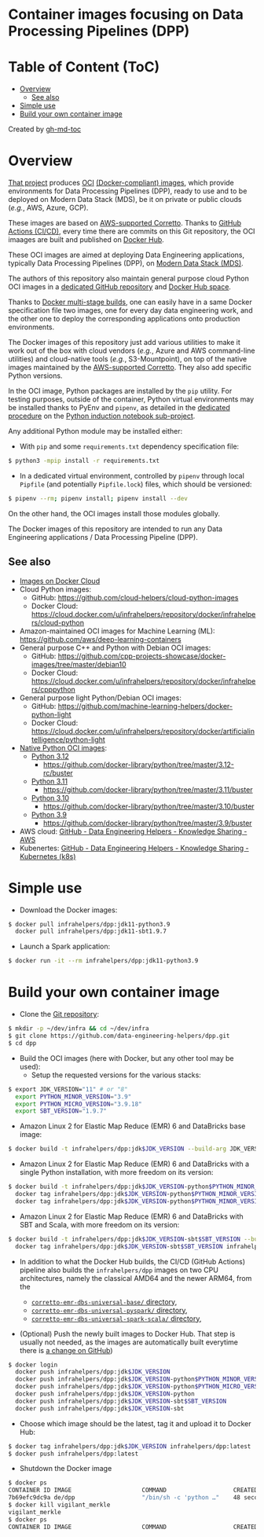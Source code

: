 Container images focusing on Data Processing Pipelines (DPP)
============================================================

# Table of Content (ToC)
* [Overview](#overview)
  * [See also](#see-also)
* [Simple use](#simple-use)
* [Build your own container image](#build-your-own-container-image)

Created by [gh-md-toc](https://github.com/ekalinin/github-markdown-toc.go)

# Overview
[That project](https://github.com/data-engineering-helpers/dpp-images)
produces [OCI](https://opencontainers.org/)
[(Docker-compliant) images](https://hub.docker.com/repository/docker/infrahelpers/dpp/tags),
which provide environments for Data Processing Pipelines (DPP),
ready to use and to be deployed on Modern Data Stack (MDS),
be it on private or public clouds (_e.g._, AWS, Azure, GCP).

These images are based on
[AWS-supported Corretto](https://docs.aws.amazon.com/corretto/latest/corretto-8-ug/what-is-corretto-8.html).
Thanks to
[GitHub Actions (CI/CD)](https://github.com/data-engineering-helpers/dpp-images/actions),
every time there are commits on this Git repository,
the OCI imaages are built and published on
[Docker Hub](https://hub.docker.com/repository/docker/infrahelpers/dpp/general).

These OCI images are aimed at deploying Data Engineering applications,
typically Data Processing Pipelines (DPP), on
[Modern Data Stack (MDS)](https://www.montecarlodata.com/blog-what-is-a-data-platform-and-how-to-build-one/).

The authors of this repository also maintain general purpose cloud
Python OCI images in a
[dedicated GitHub repository](https://github.com/cloud-helpers/cloud-python-images/)
and
[Docker Hub space](https://hub.docker.com/repository/docker/infrahelpers/cloud-python).

Thanks to
[Docker multi-stage builds](https://docs.docker.com/develop/develop-images/multistage-build/),
one can easily have in a same Docker specification file two images, one for
every day data engineering work, and the other one to deploy the corresponding
applications onto production environments.

The Docker images of this repository just add various utilities to make it
work out of the box with cloud vendors (_e.g._, Azure and AWS command-line
utilities) and cloud-native tools (_e.g._, S3-Mountpoint), on top of the native
images maintained by the
[AWS-supported Corretto](https://docs.aws.amazon.com/corretto/latest/corretto-8-ug/what-is-corretto-8.html).
They also add specific Python versions.

In the OCI image, Python packages are installed by the `pip` utility.
For testing purposes, outside of the container, Python virtual environments
may be installed thanks to PyEnv and `pipenv`, as detailed in the
[dedicated procedure](http://github.com/machine-learning-helpers/induction-python/tree/master/installation/virtual-env)
on the
[Python induction notebook sub-project](http://github.com/machine-learning-helpers/induction-python).

Any additional Python module may be installed either:
* With `pip` and some `requirements.txt` dependency specification file:
```bash
$ python3 -mpip install -r requirements.txt
```
* In a dedicated virtual environment, controlled by `pipenv` through
  local `Pipfile` (and potentially `Pipfile.lock`) files,
  which should be versioned:
```bash
$ pipenv --rm; pipenv install; pipenv install --dev
```

On the other hand, the OCI images install those modules globally.

The Docker images of this repository are intended to run any Data Engineering
applications / Data Processing Pipeline (DPP).

## See also
* [Images on Docker Cloud](https://cloud.docker.com/u/infrahelpers/repository/docker/infrahelpers/dpp)
* Cloud Python images:
  + GitHub:
    https://github.com/cloud-helpers/cloud-python-images
  + Docker Cloud:
    https://cloud.docker.com/u/infrahelpers/repository/docker/infrahelpers/cloud-python
* Amazon-maintained OCI images for Machine Learning (ML):
  https://github.com/aws/deep-learning-containers
* General purpose C++ and Python with Debian OCI images:
  + GitHub:
    https://github.com/cpp-projects-showcase/docker-images/tree/master/debian10
  + Docker Cloud:
    https://cloud.docker.com/u/infrahelpers/repository/docker/infrahelpers/cpppython
* General purpose light Python/Debian OCI images:
  + GitHub: https://github.com/machine-learning-helpers/docker-python-light
  + Docker Cloud:
    https://cloud.docker.com/u/infrahelpers/repository/docker/artificialintelligence/python-light
* [Native Python OCI images](https://github.com/docker-library/python):
  + [Python 3.12](https://github.com/docker-library/python/tree/master/3.12-rc)
    - https://github.com/docker-library/python/tree/master/3.12-rc/buster
  + [Python 3.11](https://github.com/docker-library/python/tree/master/3.11)
    - https://github.com/docker-library/python/tree/master/3.11/buster
  + [Python 3.10](https://github.com/docker-library/python/tree/master/3.10)
    - https://github.com/docker-library/python/tree/master/3.10/buster
  + [Python 3.9](https://github.com/docker-library/python/tree/master/3.9)
    - https://github.com/docker-library/python/tree/master/3.9/buster
* AWS cloud:
  [GitHub - Data Engineering Helpers - Knowledge Sharing - AWS](https://github.com/data-engineering-helpers/ks-cheat-sheets/blob/main/clouds/aws/)
* Kubenertes:
  [GitHub - Data Engineering Helpers - Knowledge Sharing - Kubernetes (k8s)](https://github.com/data-engineering-helpers/ks-cheat-sheets/blob/main/frameworks/k8s/)

# Simple use
* Download the Docker images:
```bash
$ docker pull infrahelpers/dpp:jdk11-python3.9
  docker pull infrahelpers/dpp:jdk11-sbt1.9.7
```

* Launch a Spark application:
```bash
$ docker run -it --rm infrahelpers/dpp:jdk11-python3.9
```

# Build your own container image
* Clone the
  [Git repository](https://github.com/data-engineering-helpers/dpp):
```bash
$ mkdir -p ~/dev/infra && cd ~/dev/infra
$ git clone https://github.com/data-engineering-helpers/dpp.git
$ cd dpp
```

* Build the OCI images (here with Docker, but any other tool may be used):
  + Setup the requested versions for the various stacks:
```bash
$ export JDK_VERSION="11" # or "8"
  export PYTHON_MINOR_VERSION="3.9"
  export PYTHON_MICRO_VERSION="3.9.18"
  export SBT_VERSION="1.9.7"
```
  + Amazon Linux 2 for Elastic Map Reduce (EMR) 6 and DataBricks base image:
```bash
$ docker build -t infrahelpers/dpp:jdk$JDK_VERSION --build-arg JDK_VERSION=$JDK_VERSION corretto-emr-dbs-universal-base
```
  + Amazon Linux 2 for Elastic Map Reduce (EMR) 6 and DataBricks
    with a single Python installation, with more freedom on its version:
```bash
$ docker build -t infrahelpers/dpp:jdk$JDK_VERSION-python$PYTHON_MINOR_VERSION --build-arg JDK_VERSION=$JDK_VERSION --build-arg PYTHON_MINOR_VERSION=$PYTHON_MINOR_VERSION --build-arg PYTHON_MICRO_VERSION=$PYTHON_MICRO_VERSION corretto-emr-dbs-universal-pyspark
  docker tag infrahelpers/dpp:jdk$JDK_VERSION-python$PYTHON_MINOR_VERSION infrahelpers/dpp:jdk$JDK_VERSION-python$PYTHON_MICRO_VERSION
  docker tag infrahelpers/dpp:jdk$JDK_VERSION-python$PYTHON_MINOR_VERSION infrahelpers/dpp:jdk$JDK_VERSION-python
```
  + Amazon Linux 2 for Elastic Map Reduce (EMR) 6 and DataBricks
    with SBT and Scala, with more freedom on its version:
```bash
$ docker build -t infrahelpers/dpp:jdk$JDK_VERSION-sbt$SBT_VERSION --build-arg JDK_VERSION=$JDK_VERSION --build-arg SBT_VERSION=$SBT_VERSION corretto-emr-dbs-universal-spark-scala
  docker tag infrahelpers/dpp:jdk$JDK_VERSION-sbt$SBT_VERSION infrahelpers/dpp:jdk$JDK_VERSION-sbt
```

* In addition to what the Docker Hub builds, the CI/CD (GitHub Actions)
  pipeline also builds the `infrahelpers/dpp` images on two CPU architectures,
  namely the classical AMD64 and the newer ARM64, from the
  + [`corretto-emr-dbs-universal-base/` directory](corretto-emr-dbs-universal-base/),
  + [`corretto-emr-dbs-universal-pyspark/` directory](corretto-emr-dbs-universal-pyspark/),
  + [`corretto-emr-dbs-universal-spark-scala/` directory](corretto-emr-dbs-universal-spark-scala/),
    

* (Optional) Push the newly built images to Docker Hub.
  That step is usually not needed, as the images are automatically
  built everytime there is
  [a change on GitHub](https://github.com/data-engineering-helpers/dpp-images/commits/main))
```bash
$ docker login
  docker push infrahelpers/dpp:jdk$JDK_VERSION
  docker push infrahelpers/dpp:jdk$JDK_VERSION-python$PYTHON_MINOR_VERSION
  docker push infrahelpers/dpp:jdk$JDK_VERSION-python$PYTHON_MICRO_VERSION
  docker push infrahelpers/dpp:jdk$JDK_VERSION-python
  docker push infrahelpers/dpp:jdk$JDK_VERSION-sbt$SBT_VERSION
  docker push infrahelpers/dpp:jdk$JDK_VERSION-sbt
```

* Choose which image should be the latest, tag it and upload it to Docker Hub:
```bash
$ docker tag infrahelpers/dpp:jdk$JDK_VERSION infrahelpers/dpp:latest
$ docker push infrahelpers/dpp:latest
```

* Shutdown the Docker image
```bash
$ docker ps
CONTAINER ID IMAGE                    COMMAND                   CREATED        STATUS        PORTS                  NAMES
7b69efc9dc9a de/dpp                   "/bin/sh -c 'python …"    48 seconds ago Up 47 seconds 0.0.0.0:9000->8050/tcp vigilant_merkle
$ docker kill vigilant_merkle
vigilant_merkle
$ docker ps
CONTAINER ID IMAGE                    COMMAND                   CREATED        STATUS        PORTS                  NAMES
```

